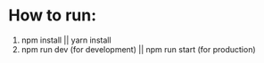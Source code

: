 # How to run:
1. npm install || yarn install
2. npm run dev (for development) || npm run start (for production)